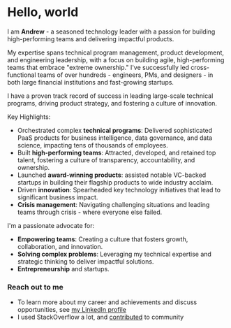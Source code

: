 
# Hello, world

I am **Andrew** - a seasoned technology leader with a passion for building high-performing teams and delivering impactful products. 

My expertise spans technical program management, product development, and engineering leadership, with a focus on building agile, high-performing teams that embrace "extreme ownership." I've successfully led cross-functional teams of over hundreds - engineers, PMs, and designers - in both large financial institutions and fast-growing startups.

I have a proven track record of success in leading large-scale technical programs, driving product strategy, and fostering a culture of innovation.

Key Highlights:
- Orchestrated complex **technical programs**: Delivered sophisticated PaaS products for business intelligence, data governance, and data science, impacting tens of thousands of employees.
- Built **high-performing teams**: Attracted, developed, and retained top talent, fostering a culture of transparency, accountability, and ownership.
- Launched **award-winning products**: assisted notable VC-backed startups in building their flagship products to wide industry acclaim.
- Driven **innovation**: Spearheaded key technology initiatives that lead to significant business impact.
- **Crisis management**: Navigating challenging situations and leading teams through crisis - where everyone else failed.

I'm a passionate advocate for:
- **Empowering teams**: Creating a culture that fosters growth, collaboration, and innovation.
- **Solving complex problems**: Leveraging my technical expertise and strategic thinking to deliver impactful solutions.
- **Entrepreneurship** and startups.

### Reach out to me

- To learn more about my career and achievements and discuss opportunities, see [my LinkedIn profile](https://www.linkedin.com/in/drewousenko/)
- I used StackOverflow a lot, and [contributed](https://stackoverflow.com/users/1900071/drew) to community
